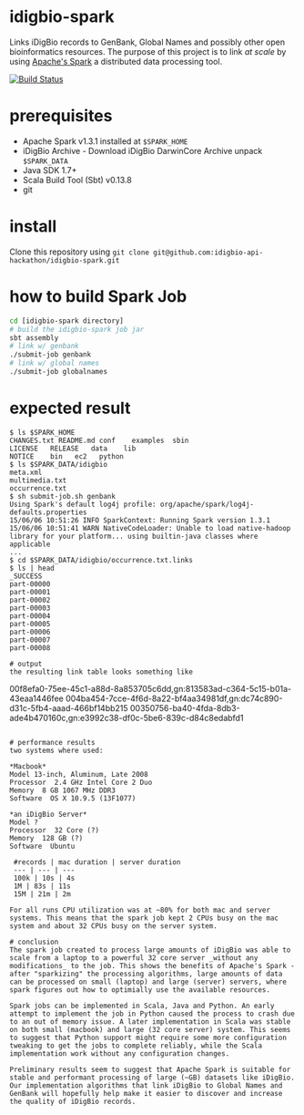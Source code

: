 # idigbio-spark
Links iDigBio records to GenBank, Global Names and possibly other open bioinformatics resources. The purpose of this project is to link _at scale_ by using [Apache's Spark](http://spark.apache.org) a distributed data processing tool. 

[![Build Status](https://travis-ci.org/idigbio-api-hackathon/idigbio-spark.svg?branch=master)](https://travis-ci.org/idigbio-api-hackathon/idigbio-spark)

# prerequisites
 * Apache Spark v1.3.1 installed at ```$SPARK_HOME```
 * iDigBio Archive - Download iDigBio DarwinCore Archive unpack ```$SPARK_DATA```
 * Java SDK 1.7+ 
 * Scala Build Tool (Sbt) v0.13.8
 * git 

# install
Clone this repository using ```git clone git@github.com:idigbio-api-hackathon/idigbio-spark.git``` 

# how to build Spark Job
```sh
cd [idigbio-spark directory]
# build the idigbio-spark job jar
sbt assembly
# link w/ genbank
./submit-job genbank
# link w/ global names
./submit-job globalnames
```

# expected result
```
$ ls $SPARK_HOME 
CHANGES.txt README.md conf    examples  sbin
LICENSE   RELEASE   data    lib
NOTICE    bin   ec2   python
$ ls $SPARK_DATA/idigbio
meta.xml
multimedia.txt
occurrence.txt
$ sh submit-job.sh genbank
Using Spark's default log4j profile: org/apache/spark/log4j-defaults.properties
15/06/06 10:51:26 INFO SparkContext: Running Spark version 1.3.1
15/06/06 10:51:41 WARN NativeCodeLoader: Unable to load native-hadoop library for your platform... using builtin-java classes where applicable
...
$ cd $SPARK_DATA/idigbio/occurrence.txt.links
$ ls | head
_SUCCESS
part-00000
part-00001
part-00002
part-00003
part-00004
part-00005
part-00006
part-00007
part-00008

# output
the resulting link table looks something like

```
00f8efa0-75ee-45c1-a88d-8a853705c6dd,gn:813583ad-c364-5c15-b01a-43eaa1446fee
004ba454-7cce-4f6d-8a22-bf4aa34981df,gn:dc74c890-d31c-5fb4-aaad-466bf14bb215
00350756-ba40-4fda-8db3-ade4b470160c,gn:e3992c38-df0c-5be6-839c-d84c8edabfd1
```

# performance results 
two systems where used: 

*Macbook* 
Model 13-inch, Aluminum, Late 2008
Processor  2.4 GHz Intel Core 2 Duo
Memory  8 GB 1067 MHz DDR3
Software  OS X 10.9.5 (13F1077)

*an iDigBio Server*
Model ?
Processor  32 Core (?)
Memory  128 GB (?)
Software  Ubuntu

 #records | mac duration | server duration 
 --- | --- | ---
 100k | 10s | 4s 
 1M | 83s | 11s
 15M | 21m | 2m

For all runs CPU utilization was at ~80% for both mac and server systems. This means that the spark job kept 2 CPUs busy on the mac system and about 32 CPUs busy on the server system.

# conclusion
The spark job created to process large amounts of iDigBio was able to scale from a laptop to a powerful 32 core server _without any modifications_ to the job. This shows the benefits of Apache's Spark - after "sparkizing" the processing algorithms, large amounts of data can be processed on small (laptop) and large (server) servers, where spark figures out how to optimially use the available resources.

Spark jobs can be implemented in Scala, Java and Python. An early attempt to implement the job in Python caused the process to crash due to an out of memory issue. A later implementation in Scala was stable on both small (macbook) and large (32 core server) system. This seems to suggest that Python support might require some more configuration tweaking to get the jobs to complete reliably, while the Scala implementation work without any configuration changes. 

Preliminary results seem to suggest that Apache Spark is suitable for stable and performant processing of large (~GB) datasets like iDigBio. Our implementation algorithms that link iDigBio to Global Names and GenBank will hopefully help make it easier to discover and increase the quality of iDigBio records. 
